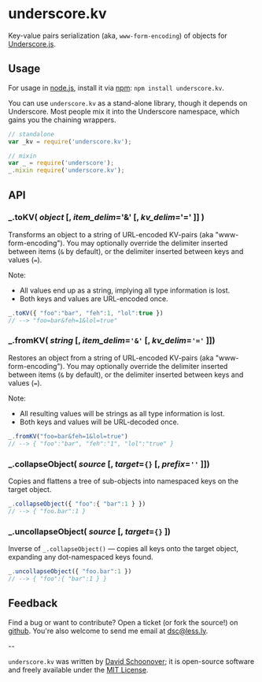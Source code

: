 # underscore.kv

Key-value pairs serialization (aka, `www-form-encoding`) of objects for [Underscore.js][underscore].


## Usage

For usage in [node.js][node], install it via [npm][npm]: `npm install underscore.kv`.

You can use `underscore.kv` as a stand-alone library, though it depends on Underscore. 
Most people mix it into the Underscore namespace, which gains you the chaining wrappers.

```js
// standalone
var _kv = require('underscore.kv');

// mixin
var _ = require('underscore');
_.mixin require('underscore.kv');
```


## API

### _.**toKV**( *object* [, *item_delim*='&' [, *kv_delim*='=' ]] )

Transforms an object to a string of URL-encoded KV-pairs (aka "www-form-encoding").
You may optionally override the delimiter inserted between items (`&` by default),
or the delimiter inserted between keys and values (`=`).

Note:
- All values end up as a string, implying all type information is lost.
- Both keys and values are URL-encoded once.

```js
_.toKV({ "foo":"bar", "feh":1, "lol":true })
// --> "foo=bar&feh=1&lol=true"
```


### _.**fromKV**( *string* [, *item_delim*=`'&'` [, *kv_delim*=`'='` ]])

Restores an object from a string of URL-encoded KV-pairs (aka "www-form-encoding").
You may optionally override the delimiter inserted between items (`&` by default),
or the delimiter inserted between keys and values (`=`).

Note:
- All resulting values will be strings as all type information is lost.
- Both keys and values will be URL-decoded once.

```js
_.fromKV("foo=bar&feh=1&lol=true")
// --> { "foo":"bar", "feh":"1", "lol":"true" }
```


### _.**collapseObject**( *source* [, *target*=`{}` [, *prefix*=`''` ]])

Copies and flattens a tree of sub-objects into namespaced keys on the target object.

```js
_.collapseObject({ "foo":{ "bar":1 } })
// --> { "foo.bar":1 }
```


### _.**uncollapseObject**( *source* [, *target*=`{}` ])

Inverse of `_.collapseObject()` &mdash; copies all keys onto the target object,
expanding any dot-namespaced keys found.

```js
_.uncollapseObject({ "foo.bar":1 })
// --> { "foo":{ "bar":1 } }
```



## Feedback

Find a bug or want to contribute? Open a ticket (or fork the source!) on [github][project]. 
You're also welcome to send me email at [dsc@less.ly][dsc_email].

--

`underscore.kv` was written by [David Schoonover][dsc]; it is open-source software and freely available under the [MIT License][mit_license].



[project]: http://github.com/dsc/underscore.kv "underscore.kv on GitHub"
[dsc]: https://github.com/dsc/ "David Schoonover"
[dsc_email]: mailto:dsc+underscore.kv@less.ly?subject=underscore.kv "dsc@less.ly"
[mit_license]: http://dsc.mit-license.org/ "MIT License"

[node]: http://nodejs.org/ "node.js"
[npm]: http://npmjs.org/ "npm"
[underscore]: http://underscorejs.org "Underscore.js"
